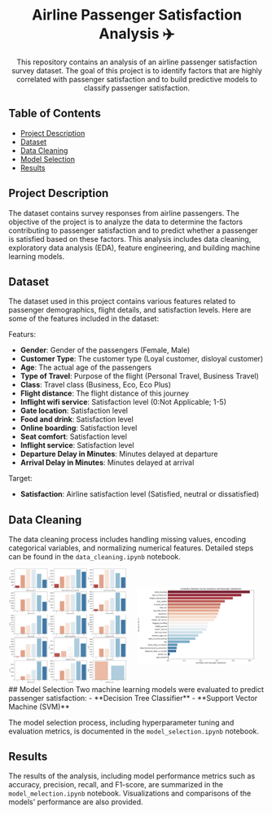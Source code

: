 <h1 align="center">
    Airline Passenger Satisfaction Analysis ✈️
</h1>

<p align="center">
This repository contains an analysis of an airline passenger satisfaction survey dataset. The goal of this project is to identify factors that are highly correlated with passenger satisfaction and to build predictive models to classify passenger satisfaction.
</p>

## Table of Contents
- [Project Description](#project-description)
- [Dataset](#dataset)
- [Data Cleaning](#data-cleaning)
- [Model Selection](#model-selection)
- [Results](#results)

## Project Description
The dataset contains survey responses from airline passengers. The objective of the project is to analyze the data to determine the factors contributing to passenger satisfaction and to predict whether a passenger is satisfied based on these factors. This analysis includes data cleaning, exploratory data analysis (EDA), feature engineering, and building machine learning models.

## Dataset
The dataset used in this project contains various features related to passenger demographics, flight details, and satisfaction levels. Here are some of the features included in the dataset:

Featurs: 
- **Gender**: Gender of the passengers (Female, Male)
- **Customer Type**: The customer type (Loyal customer, disloyal customer)
- **Age**: The actual age of the passengers
- **Type of Travel**: Purpose of the flight (Personal Travel, Business Travel)
- **Class**: Travel class (Business, Eco, Eco Plus)
- **Flight distance**: The flight distance of this journey
- **Inflight wifi service**: Satisfaction level (0:Not Applicable; 1-5)
- **Gate location**: Satisfaction level
- **Food and drink**: Satisfaction level
- **Online boarding**: Satisfaction level
- **Seat comfort**: Satisfaction level
- **Inflight service**: Satisfaction level
- **Departure Delay in Minutes**: Minutes delayed at departure
- **Arrival Delay in Minutes**: Minutes delayed at arrival

Target:
- **Satisfaction**: Airline satisfaction level (Satisfied, neutral or dissatisfied)

## Data Cleaning
The data cleaning process includes handling missing values, encoding categorical variables, and normalizing numerical features. Detailed steps can be found in the `data_cleaning.ipynb` notebook.

<div style="display: flex; justify-content: center">
    <div>
        <img src="./images/download.png" width=400px>
    </div>
    <div style="align-self: center; margin: 20px">
        <img src="./images/download (1).png" width=400px>
    </div>
</div>
## Model Selection
Two machine learning models were evaluated to predict passenger satisfaction:
- **Decision Tree Classifier**
- **Support Vector Machine (SVM)**

The model selection process, including hyperparameter tuning and evaluation metrics, is documented in the `model_selection.ipynb` notebook.

## Results
The results of the analysis, including model performance metrics such as accuracy, precision, recall, and F1-score, are summarized in the `model_melection.ipynb` notebook. Visualizations and comparisons of the models' performance are also provided.
